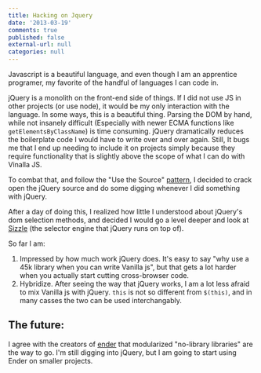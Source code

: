 ```yaml
---
title: Hacking on Jquery
date: '2013-03-19'
comments: true
published: false
external-url: null
categories: null
---
```


Javascript is a beautiful language, and even though I am an apprentice programer, my favorite of the handful of languages I can code in.

jQuery is a monolith on the front-end side of things. If I did not use JS in other projects (or use node), it would be my only interaction with the language. In some ways, this is a beautiful thing. Parsing the DOM by hand, while not insanely difficult (Especially with newer ECMA functions like ``getElementsByClassName``) is time consuming. jQuery dramatically reduces the boilerplate code I would have to write over and over again. Still, It bugs me that I end up needing to include it on projects simply because they require functionality that is slightly above the scope of what I can do with Vinalla JS.

To combat that, and follow the "Use the Source" [pattern](http://ofps.oreilly.com/titles/9780596518387/perpetual_learning.html#use_the_source), I decided to crack open the jQuery source and do some digging whenever I did something with jQuery.

After a day of doing this, I realized how little I understood about jQuery's dom selection methods, and decided I would go a level deeper and look at [Sizzle](http://sizzlejs.com/) (the selector engine that jQuery runs on top of).


So far I am:

1. Impressed by how much work jQuery does. It's easy to say "why use a 45k library when you can write Vanilla js", but that gets a lot harder when you actually start cutting cross-browser code.
2. Hybridize. After seeing the way that jQuery works, I am a lot less afraid to mix Vanilla js with jQuery. ``this`` is not so different from ``$(this)``, and in many casses the two can be used interchangably.

## The future:

I agree with the creators of [ender](https://github.com/ender-js/Ender) that modularized "no-library libraries" are the way to go. I'm still digging into jQuery, but I am going to start using Ender on smaller projects.
